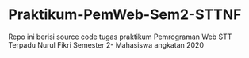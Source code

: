 # Praktikum-PemWeb-Sem2-STTNF
Repo ini berisi source code tugas praktikum Pemrograman Web STT Terpadu Nurul Fikri Semester 2- Mahasiswa angkatan 2020
